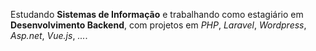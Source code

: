 Estudando __Sistemas de Informação__ e trabalhando como estagiário em __Desenvolvimento Backend__, com projetos em _PHP_, _Laravel_, _Wordpress_, _Asp.net_, _Vue.js_, _..._.
